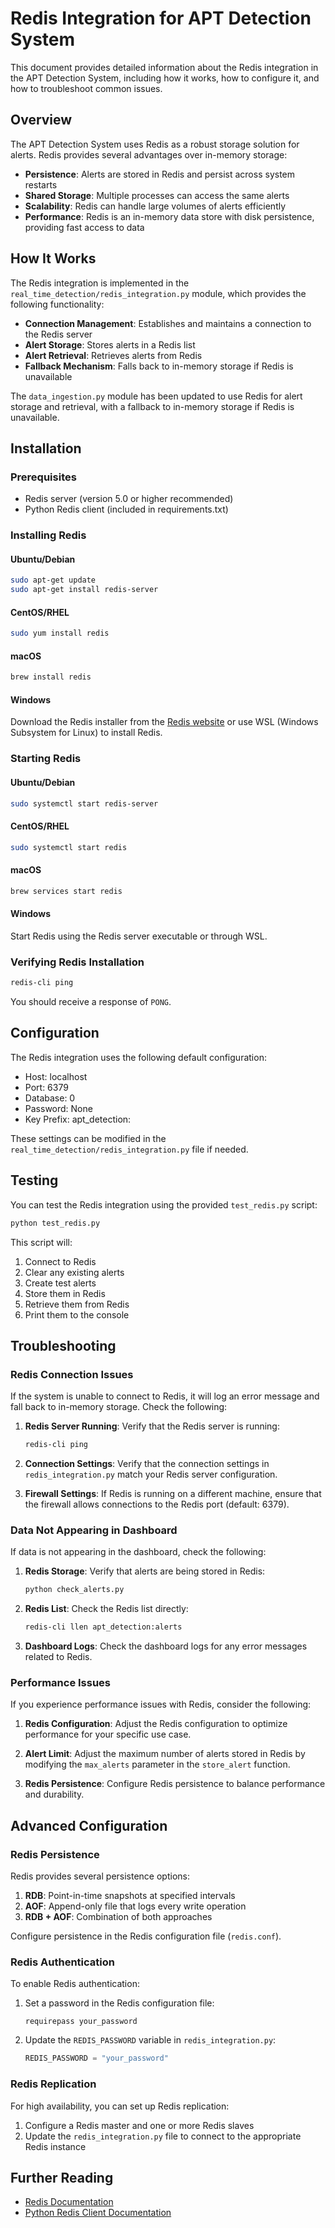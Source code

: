 # Redis Integration for APT Detection System

This document provides detailed information about the Redis integration in the APT Detection System, including how it works, how to configure it, and how to troubleshoot common issues.

## Overview

The APT Detection System uses Redis as a robust storage solution for alerts. Redis provides several advantages over in-memory storage:

- **Persistence**: Alerts are stored in Redis and persist across system restarts
- **Shared Storage**: Multiple processes can access the same alerts
- **Scalability**: Redis can handle large volumes of alerts efficiently
- **Performance**: Redis is an in-memory data store with disk persistence, providing fast access to data

## How It Works

The Redis integration is implemented in the `real_time_detection/redis_integration.py` module, which provides the following functionality:

- **Connection Management**: Establishes and maintains a connection to the Redis server
- **Alert Storage**: Stores alerts in a Redis list
- **Alert Retrieval**: Retrieves alerts from Redis
- **Fallback Mechanism**: Falls back to in-memory storage if Redis is unavailable

The `data_ingestion.py` module has been updated to use Redis for alert storage and retrieval, with a fallback to in-memory storage if Redis is unavailable.

## Installation

### Prerequisites

- Redis server (version 5.0 or higher recommended)
- Python Redis client (included in requirements.txt)

### Installing Redis

#### Ubuntu/Debian

```bash
sudo apt-get update
sudo apt-get install redis-server
```

#### CentOS/RHEL

```bash
sudo yum install redis
```

#### macOS

```bash
brew install redis
```

#### Windows

Download the Redis installer from the [Redis website](https://redis.io/download) or use WSL (Windows Subsystem for Linux) to install Redis.

### Starting Redis

#### Ubuntu/Debian

```bash
sudo systemctl start redis-server
```

#### CentOS/RHEL

```bash
sudo systemctl start redis
```

#### macOS

```bash
brew services start redis
```

#### Windows

Start Redis using the Redis server executable or through WSL.

### Verifying Redis Installation

```bash
redis-cli ping
```

You should receive a response of `PONG`.

## Configuration

The Redis integration uses the following default configuration:

- Host: localhost
- Port: 6379
- Database: 0
- Password: None
- Key Prefix: apt_detection:

These settings can be modified in the `real_time_detection/redis_integration.py` file if needed.

## Testing

You can test the Redis integration using the provided `test_redis.py` script:

```bash
python test_redis.py
```

This script will:

1. Connect to Redis
2. Clear any existing alerts
3. Create test alerts
4. Store them in Redis
5. Retrieve them from Redis
6. Print them to the console

## Troubleshooting

### Redis Connection Issues

If the system is unable to connect to Redis, it will log an error message and fall back to in-memory storage. Check the following:

1. **Redis Server Running**: Verify that the Redis server is running:
   ```bash
   redis-cli ping
   ```

2. **Connection Settings**: Verify that the connection settings in `redis_integration.py` match your Redis server configuration.

3. **Firewall Settings**: If Redis is running on a different machine, ensure that the firewall allows connections to the Redis port (default: 6379).

### Data Not Appearing in Dashboard

If data is not appearing in the dashboard, check the following:

1. **Redis Storage**: Verify that alerts are being stored in Redis:
   ```bash
   python check_alerts.py
   ```

2. **Redis List**: Check the Redis list directly:
   ```bash
   redis-cli llen apt_detection:alerts
   ```

3. **Dashboard Logs**: Check the dashboard logs for any error messages related to Redis.

### Performance Issues

If you experience performance issues with Redis, consider the following:

1. **Redis Configuration**: Adjust the Redis configuration to optimize performance for your specific use case.

2. **Alert Limit**: Adjust the maximum number of alerts stored in Redis by modifying the `max_alerts` parameter in the `store_alert` function.

3. **Redis Persistence**: Configure Redis persistence to balance performance and durability.

## Advanced Configuration

### Redis Persistence

Redis provides several persistence options:

1. **RDB**: Point-in-time snapshots at specified intervals
2. **AOF**: Append-only file that logs every write operation
3. **RDB + AOF**: Combination of both approaches

Configure persistence in the Redis configuration file (`redis.conf`).

### Redis Authentication

To enable Redis authentication:

1. Set a password in the Redis configuration file:
   ```
   requirepass your_password
   ```

2. Update the `REDIS_PASSWORD` variable in `redis_integration.py`:
   ```python
   REDIS_PASSWORD = "your_password"
   ```

### Redis Replication

For high availability, you can set up Redis replication:

1. Configure a Redis master and one or more Redis slaves
2. Update the `redis_integration.py` file to connect to the appropriate Redis instance

## Further Reading

- [Redis Documentation](https://redis.io/documentation)
- [Python Redis Client Documentation](https://redis-py.readthedocs.io/)
